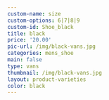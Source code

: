 ```yaml
---
custom-name: size
custom-options: 6|7|8|9
custom-id: Shoe_black
title: black
price: '20.00'
pic-url: /img/black-vans.jpg
categories: mens_shoe
main: false
type: vans
thumbnail: /img/black-vans.jpg
layout: product-varieties
color: black
---
```

